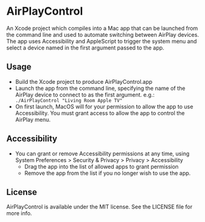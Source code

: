 # AirPlayControl
An Xcode project which compiles into a Mac app that can be launched from the command line and used to automate switching between AirPlay devices. The app uses Accessibility and AppleScript to trigger the system menu and select a device named in the first argument passed to the app.

## Usage
* Build the Xcode project to produce AirPlayControl.app
* Launch the app from the command line, specifying the name of the AirPlay device to connect to as the first argument. e.g.:
`   ./AirPlayControl "Living Room Apple TV"`
* On first launch, MacOS will for your permission to allow the app to use Accessibility. You must grant access to allow the app to control the AirPlay menu. 

## Accessibility
* You can grant or remove Accessibility permissions at any time, using System Preferences > Security & Privacy > Privacy > Accessibility
  * Drag the app into the list of allowed apps to grant permission
  * Remove the app from the list if you no longer wish to use the app. 

## License
AirPlayControl is available under the MIT license. See the LICENSE file for more info.

